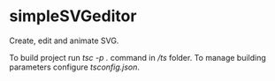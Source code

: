 # simpleSVGeditor
Create, edit and animate SVG.

To build project run *tsc -p .* command in */ts* folder. To manage building parameters configure *tsconfig.json*.
